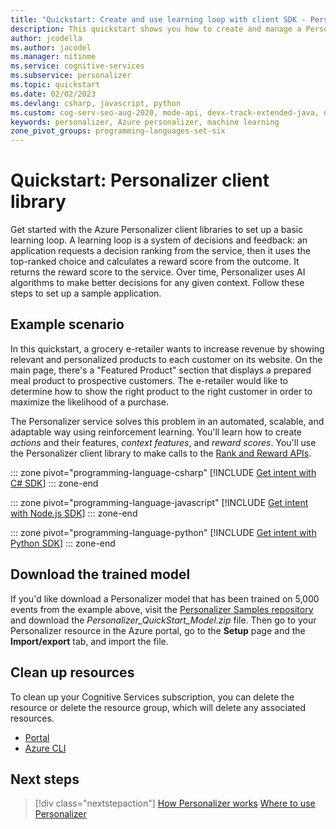 ```yaml
---
title: "Quickstart: Create and use learning loop with client SDK - Personalizer"
description: This quickstart shows you how to create and manage a Personalizer learning loop using the client library.
author: jcodella
ms.author: jacodel
ms.manager: nitinme
ms.service: cognitive-services
ms.subservice: personalizer
ms.topic: quickstart
ms.date: 02/02/2023
ms.devlang: csharp, javascript, python
ms.custom: cog-serv-seo-aug-2020, mode-api, devx-track-extended-java, devx-track-js, devx-track-python
keywords: personalizer, Azure personalizer, machine learning
zone_pivot_groups: programming-languages-set-six
---
```


# Quickstart: Personalizer client library

Get started with the Azure Personalizer client libraries to set up a basic learning loop. A learning loop is a system of decisions and feedback: an application requests a decision ranking from the service, then it uses the top-ranked choice and calculates a reward score from the outcome. It returns the reward score to the service. Over time, Personalizer uses AI algorithms to  make better decisions for any given context. Follow these steps to set up a sample application.

## Example scenario

In this quickstart, a grocery e-retailer wants to increase revenue by showing relevant and personalized products to each customer on its website. On the main page, there's a "Featured Product" section that displays a prepared meal product to prospective customers. The e-retailer would like to determine how to show the right product to the right customer in order to maximize the likelihood of a purchase.

The Personalizer service solves this problem in an automated, scalable, and adaptable way using reinforcement learning. You'll learn how to create _actions_ and their features, _context features_, and _reward scores_. You'll use the Personalizer client library to make calls to the [Rank and Reward APIs](what-is-personalizer.md#rank-and-reward-apis).

::: zone pivot="programming-language-csharp"
[!INCLUDE [Get intent with C# SDK](./includes/quickstart-sdk-csharp.md)]
::: zone-end

::: zone pivot="programming-language-javascript"
[!INCLUDE [Get intent with Node.js SDK](./includes/quickstart-sdk-nodejs.md)]
::: zone-end

::: zone pivot="programming-language-python"
[!INCLUDE [Get intent with Python SDK](./includes/quickstart-sdk-python.md)]
::: zone-end

## Download the trained model

If you'd like download a Personalizer model that has been trained on 5,000 events from the example above, visit the [Personalizer Samples repository](https://github.com/Azure-Samples/cognitive-services-personalizer-samples/tree/master/quickstarts) and download the _Personalizer_QuickStart_Model.zip_ file. Then go to your Personalizer resource in the Azure portal, go to the **Setup** page and the **Import/export** tab, and import the file.

## Clean up resources

To clean up your Cognitive Services subscription, you can delete the resource or delete the resource group, which will delete any associated resources.

* [Portal](../cognitive-services-apis-create-account.md#clean-up-resources)
* [Azure CLI](../cognitive-services-apis-create-account-cli.md#clean-up-resources)

## Next steps

> [!div class="nextstepaction"]
> [How Personalizer works](how-personalizer-works.md)
> [Where to use Personalizer](where-can-you-use-personalizer.md)
